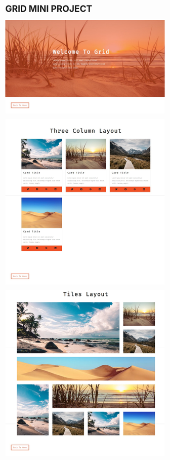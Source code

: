 # GRID MINI PROJECT

[![Tea Station](./design/grid-mini-1.jpeg) ](https://css-04-grid-mini-project.netlify.app)

[![Tea Station](./design/grid-mini-2.jpeg) ](https://css-04-grid-mini-project.netlify.app)

[![Tea Station](./design/grid-mini-3.jpeg) ](https://css-04-grid-mini-project.netlify.app)
